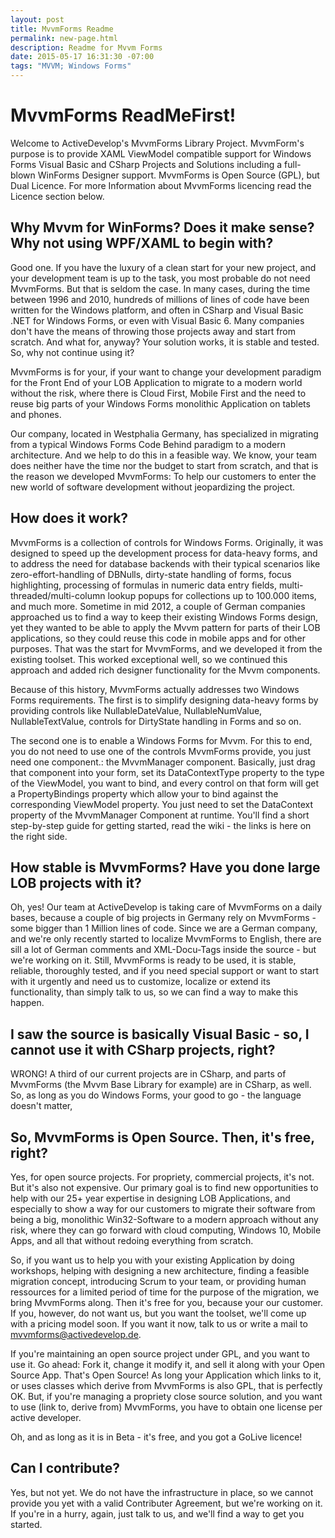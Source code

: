 ```yaml
---
layout: post
title: MvvmForms Readme
permalink: new-page.html
description: Readme for Mvvm Forms
date: 2015-05-17 16:31:30 -07:00
tags: "MVVM; Windows Forms"
---
```


# MvvmForms ReadMeFirst!

Welcome to ActiveDevelop's MvvmForms Library Project. MvvmForm's purpose is to provide XAML ViewModel compatible support for Windows Forms Visual Basic and CSharp Projects and Solutions including a full-blown WinForms Designer support. MvvmForms is Open Source (GPL), but Dual Licence. For more Information about MvvmForms licencing read the Licence section below.

## Why Mvvm for WinForms? Does it make sense? Why not using WPF/XAML to begin with?

Good one. If you have the luxury of a clean start for your new project, and your development team is up to the task, you most probable do not need MvvmForms. But that is seldom the case. In many cases, during the time between 1996 and 2010, hundreds of millions of lines of code have been written for the Windows platform, and often in CSharp and Visual Basic .NET for Windows Forms, or even with Visual Basic 6. Many companies don't have the means of throwing those projects away and start from scratch. And what for, anyway? Your solution works, it is stable and tested. So, why not continue using it?

MvvmForms is for your, if your want to change your development paradigm for the Front End of your LOB Application to migrate to a modern world without the risk, where there is Cloud First, Mobile First and the need to reuse big parts of your Windows Forms monolithic Application on tablets and phones.

Our company, located in Westphalia Germany, has specialized in migrating from a typical Windows Forms Code Behind paradigm to a modern architecture. And we help to do this in a feasible way. We know, your team does neither have the time nor the budget to start from scratch, and that is the reason we developed MvvmForms: To help our customers to enter the new world of software development without jeopardizing the project.

## How does it work?

MvvmForms is a collection of controls for Windows Forms. Originally, it was designed to speed up the development process for data-heavy forms, and to address the need for database backends with their typical scenarios like zero-effort-handling of DBNulls, dirty-state handling of forms, focus highlighting, processing of formulas in numeric data entry fields, multi-threaded/multi-column lookup popups for collections up to 100.000 items, and much more. Sometime in mid 2012, a couple of German companies approached us to find a way to keep their existing Windows Forms design, yet they wanted to be able to apply the Mvvm pattern for parts of their LOB applications, so they could reuse this code in mobile apps and for other purposes. That was the start for MvvmForms, and we developed it from the existing toolset. This worked exceptional well, so we continued this approach and added rich designer functionality for the Mvvm components.

Because of this history, MvvmForms actually addresses two Windows Forms requirements. The first is to simplify designing data-heavy forms by providing controls like NullableDateValue, NullableNumValue, NullableTextValue, controls for DirtyState handling in Forms and so on.

The second one is to enable a Windows Forms for Mvvm. For this to end, you do not need to use one of the controls MvvmForms provide, you just need one component.: the MvvmManager component. Basically, just drag that component into your form, set its DataContextType property to the type of the ViewModel, you want to bind, and every control on that form will get a PropertyBindings property which allow your to bind against the corresponding ViewModel property. You just need to set the DataContext property of the MvvmManager Component at runtime. You'll find a short step-by-step guide for getting started, read the wiki - the links is here on the right side.

## How stable is MvvmForms? Have you done large LOB projects with it?

Oh, yes! Our team at ActiveDevelop is taking care of MvvmForms on a daily bases, because a couple of big projects in Germany rely on MvvmForms - some bigger than 1 Million lines of code. Since we are a German company, and we're only recently started to localize MvvmForms to English, there are sill a lot of German comments and XML-Docu-Tags inside the source - but we're working on it. Still, MvvmForms is ready to be used, it is stable, reliable, thoroughly tested, and if you need special support or want to start with it urgently and need us to customize, localize or extend its functionality, than simply talk to us, so we can find a way to make this happen. 

## I saw the source is basically Visual Basic - so, I cannot use it with CSharp projects, right?

WRONG! A third of our current projects are in CSharp, and parts of MvvmForms (the Mvvm Base Library for example) are in CSharp, as well. So, as long as you do Windows Forms, your good to go - the language doesn't matter,

## So, MvvmForms is Open Source. Then, it's free, right?

Yes, for open source projects. For propriety, commercial projects, it's not. But it's also not expensive. Our primary goal is to find new opportunities to help with our 25+ year expertise in designing LOB Applications, and especially to show a way  for our customers to migrate their software from being a big, monolithic Win32-Software to a modern approach without any risk, where they can go forward with cloud computing, Windows 10, Mobile Apps, and all that without redoing everything from scratch.

So, if you want us to help you with your existing Application by doing workshops, helping with designing a new architecture, finding a feasible migration concept, introducing Scrum to your team, or providing human ressources for a limited period of time for the purpose of the migration, we bring MvvmForms along. Then it's free for you, because your our customer. If you, however, do not want us, but you want the toolset, we'll come up with a pricing model soon. If you want it now, talk to us or write a mail to mvvmforms@activedevelop.de.

If you're maintaining an open source project under GPL, and you want to use it. Go ahead: Fork it, change it modify it, and sell it along with your Open Source App. That's Open Source! As long your Application which links to it, or uses classes which derive from MvvmForms is also GPL, that is perfectly OK. But, if you're managing a propriety close source solution, and you want to use (link to, derive from) MvvmForms, you have to obtain one license per active developer.

Oh, and as long as it is in Beta - it's free, and you got a GoLive licence!

## Can I contribute?

Yes, but not yet. We do not have the infrastructure in place, so we cannot provide you yet with a valid Contributer Agreement, but we're working on it. If you're in a hurry, again, just talk to us, and we'll find a way to get you started.
